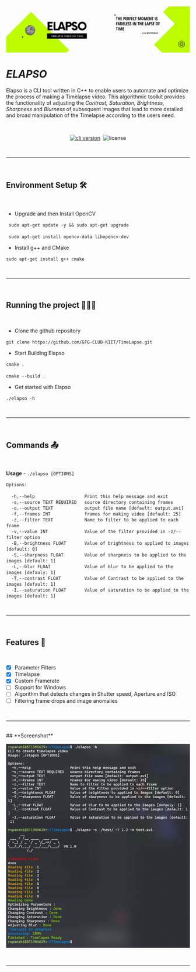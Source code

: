 ![alt text](images/banner.gif)

# _**ELAPSO**_  

Elapso is a CLI tool written in C++ to enable users to automate and optimize the process of making a Timelapse video. This algorithmic toolkit provides the functionality of adjusting the _Contrast, Saturation, Brightness, Sharpness_ and _Blurness_ of subsequent images that lead to more detailed and broad manipulation of the Timelapse according to the users need.

<br/>

<p align="center">
<a href="https://github.com/GFG-CLUB-KIIT/TimeLapse" target="_blank"><img src="https://img.shields.io/badge/version-v0.1.0-blue?style=for-the-badge&logo=none" alt="cli version" /></a>
&nbsp;<img src="https://img.shields.io/badge/license-mit-red?style=for-the-badge&logo=none" alt="license" /></p>

<br/> 

****
<br/>

## **Environment Setup** 🛠️
<br/>

- Upgrade and then Install OpenCV
```
 sudo apt-get update -y && sudo apt-get upgrade

 sudo apt-get install opencv-data libopencv-dev
```
- Install g++ and CMake
```
sudo apt-get install g++ cmake
```

<br/>

****
<br/>


## **Running the project** 🏃🏻‍♀️
<br/>

- Clone the github repository 
```
git clone https://github.com/GFG-CLUB-KIIT/TimeLapse.git
```

- Start Building Elapso 
```
cmake .

cmake --build .
```
- Get started with Elapso
```
./elapso -h
```
<br/>

****
<br/>

## **Commands** 📤
<br/>

**Usage** - ``` ./elapso [OPTIONS] ```

```
Options:

  -h,--help                   Print this help message and exit
  -s,--source TEXT REQUIRED   source directory containing frames
  -o,--output TEXT            output file name [default: output.avi]
  -f,--frames INT             frames for making video [default: 25]
  -z,--filter TEXT            Name to filter to be applied to each frame
  -v,--value INT              Value of the filter provided in -z/--filter option
  -B,--brightness FLOAT       Value of brightness to applied to images [default: 0]
  -S,--sharpness FLOAT        Value of sharpness to be applied to the images [default: 1]
  -L,--blur FLOAT             Value of blur to be applied to the images [defauly: 1]
  -T,--contrast FLOAT         Value of Contrast to be applied to the images [default: 1]
  -I,--saturation FLOAT       Value of saturation to be applied to the images [default: 1]
```
<br/>

****
<br/>

## **Features** 📄
<br/>

- [x] Parameter Filters
- [x] Timelapse 
- [x] Custom Framerate
- [ ] Support for Windows
- [ ] Algorithm that detects changes in Shutter speed, Aperture and ISO
- [ ] Filtering frame drops and image anomalies

<br/>

****
<br/>
## **Screenshot**

![alt text](images/ss.png)

<br/>

****
<br/>
